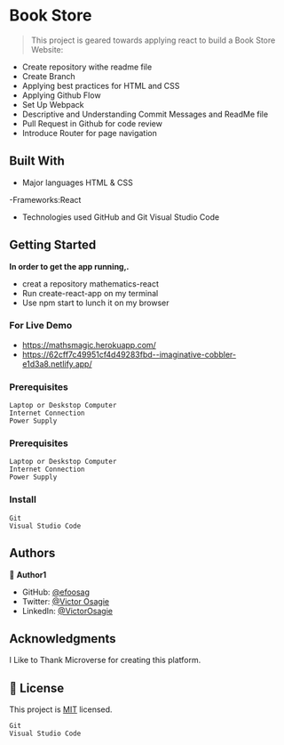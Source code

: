 # Book Store

> This project is geared towards applying react to build a Book Store Website:

- Create repository withe readme file
- Create Branch
- Applying best practices for HTML and CSS
- Applying Github Flow
- Set Up Webpack
- Descriptive and Understanding Commit Messages and ReadMe file
- Pull Request in Github for code review
- Introduce Router for page navigation

## Built With

- Major languages
  HTML & CSS

-Frameworks:React

- Technologies used
  GitHub and Git
  Visual Studio Code

## Getting Started

**In order to get the app running,.**

- creat a repository mathematics-react
- Run create-react-app on my terminal
- Use npm start to lunch it on my browser

### For Live Demo

- https://mathsmagic.herokuapp.com/
- https://62cff7c49951cf4d49283fbd--imaginative-cobbler-e1d3a8.netlify.app/

### Prerequisites

    Laptop or Deskstop Computer
    Internet Connection
    Power Supply

### Prerequisites

    Laptop or Deskstop Computer
    Internet Connection
    Power Supply

### Install

    Git
    Visual Studio Code

## Authors

👤 **Author1**

- GitHub: [@efoosag](https://github.com/efoosag)
- Twitter: [@Victor Osagie](https://www.twitter.com/Victorosagie08)
- LinkedIn: [@VictorOsagie](https://www.linkedin.com/in/victor-osagie-a713ba22b/)

## Acknowledgments

I Like to Thank Microverse for creating this platform.

## 📝 License

This project is [MIT](./MIT.md) licensed.

    Git
    Visual Studio Code
